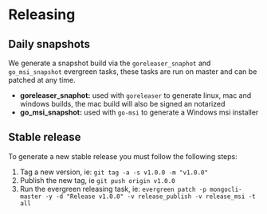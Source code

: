 # Releasing

## Daily snapshots

We generate a snapshot build via the `goreleaser_snaphot` and `go_msi_snapshot` evergreen tasks,
these tasks are run on master and can be patched at any time.

- **goreleaser_snaphot:** used with `goreleaser` to generate linux, mac and windows builds, the mac build will also be signed an notarized
- **go_msi_snapshot:** used with `go-msi` to generate a Windows msi installer

## Stable release

To generate a new stable release you must follow the following steps:

1. Tag a new version, ie: `git tag -a -s v1.0.0 -m "v1.0.0"`
2. Publish the new tag, ie `git push origin v1.0.0`
3. Run the evergreen releasing task, ie: `evergreen patch -p mongocli-master -y -d "Release v1.0.0" -v release_publish -v release_msi -t all`
